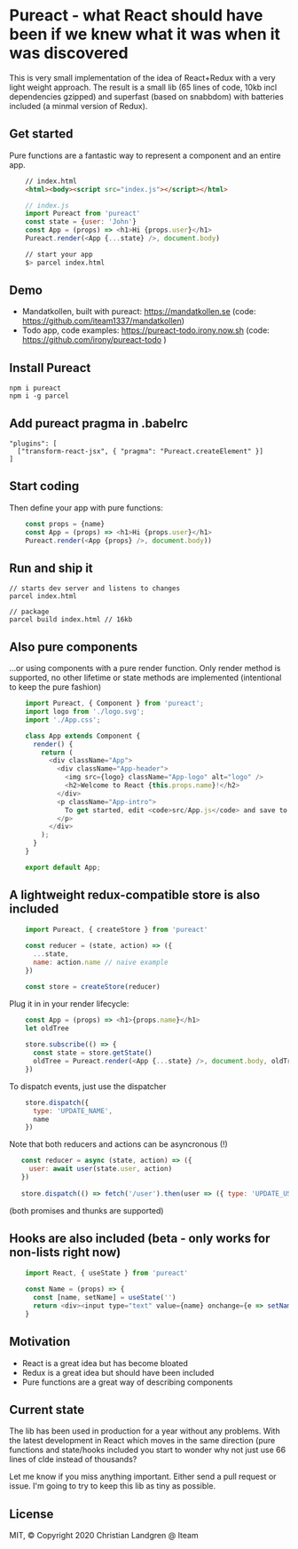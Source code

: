 # Pureact - what React should have been if we knew what it was when it was discovered

This is very small implementation of the idea of React+Redux with a very light weight approach. The result is a small lib (65 lines of code, 10kb incl dependencies gzipped) and superfast (based on snabbdom) with batteries included (a minmal version of Redux).

## Get started

Pure functions are a fantastic way to represent a component and an entire app.

```html
    // index.html
    <html><body><script src="index.js"></script></html>
```
```javascript
    // index.js
    import Pureact from 'pureact'
    const state = {user: 'John'}
    const App = (props) => <h1>Hi {props.user}</h1>
    Pureact.render(<App {...state} />, document.body)
```
```bash
    // start your app
    $> parcel index.html
```

## Demo

- Mandatkollen, built with pureact: https://mandatkollen.se (code: https://github.com/iteam1337/mandatkollen)
- Todo app, code examples: https://pureact-todo.irony.now.sh (code: https://github.com/irony/pureact-todo )

## Install Pureact

    npm i pureact
    npm i -g parcel

## Add pureact pragma in .babelrc

    "plugins": [
      ["transform-react-jsx", { "pragma": "Pureact.createElement" }]
    ]

## Start coding

Then define your app with pure functions:
```javascript
    const props = {name}
    const App = (props) => <h1>Hi {props.user}</h1>
    Pureact.render(<App {props} />, document.body))
```
## Run and ship it

    // starts dev server and listens to changes
    parcel index.html

    // package
    parcel build index.html // 16kb

## Also pure components

...or using components with a pure render function. Only render method is supported, no other lifetime or state methods are implemented (intentional to keep the pure fashion)

```javascript
    import Pureact, { Component } from 'pureact';
    import logo from './logo.svg';
    import './App.css';

    class App extends Component {
      render() {
        return (
          <div className="App">
            <div className="App-header">
              <img src={logo} className="App-logo" alt="logo" />
              <h2>Welcome to React {this.props.name}!</h2>
            </div>
            <p className="App-intro">
              To get started, edit <code>src/App.js</code> and save to reload.
            </p>
          </div>
        );
      }
    }

    export default App;
```

## A lightweight redux-compatible store is also included

```javascript
    import Pureact, { createStore } from 'pureact'
    
    const reducer = (state, action) => ({
      ...state,
      name: action.name // naive example
    })

    const store = createStore(reducer)
```

Plug it in in your render lifecycle:

```javascript
    const App = (props) => <h1>{props.name}</h1>
    let oldTree
    
    store.subscribe(() => {
      const state = store.getState()
      oldTree = Pureact.render(<App {...state} />, document.body, oldTree)
    })
```

To dispatch events, just use the dispatcher

```javascript
    store.dispatch({
      type: 'UPDATE_NAME',
      name
    })
```

Note that both reducers and actions can be asyncronous (!)

 ```javascript
    const reducer = async (state, action) => ({
      user: await user(state.user, action)
    })
    
    store.dispatch(() => fetch('/user').then(user => ({ type: 'UPDATE_USER', user}))
```

(both promises and thunks are supported)

## Hooks are also included (beta - only works for non-lists right now)

```javascript
    import React, { useState } from 'pureact'
    
    const Name = (props) => {
      const [name, setName] = useState('')
      return <div><input type="text" value={name} onchange={e => setName(e.target.value)}/></div>
    }
```

## Motivation

- React is a great idea but has become bloated
- Redux is a great idea but should have been included
- Pure functions are a great way of describing components

## Current state

The lib has been used in production for a year without any problems. With the latest development in React which moves in the same direction (pure functions and state/hooks included you start to wonder why not just use 66 lines of clde instead of thousands?

Let me know if you miss anything important. Either send a pull request or issue. I'm going to try to keep this lib as tiny as possible.

## License

MIT, &copy; Copyright 2020 Christian Landgren @ Iteam
